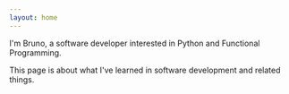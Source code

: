 ```yaml
---
layout: home
---
```


I'm Bruno, a software developer interested in Python and Functional Programming.

This page is about what I've learned in software development and related things.
